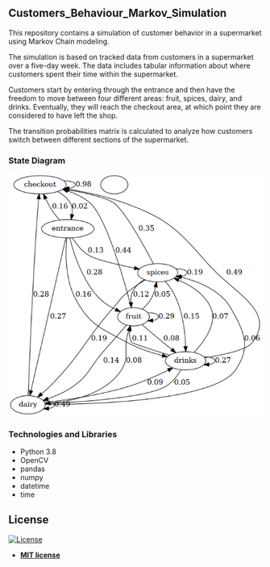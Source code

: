 ## Customers_Behaviour_Markov_Simulation

This repository contains a simulation of customer behavior in a supermarket using Markov Chain modeling.

The simulation is based on tracked data from customers in a supermarket over a five-day week. The data includes tabular information about where customers spent their time within the supermarket.

Customers start by entering through the entrance and then have the freedom to move between four different areas: fruit, spices, dairy, and drinks. Eventually, they will reach the checkout area, at which point they are considered to have left the shop.

The transition probabilities matrix is calculated to analyze how customers switch between different sections of the supermarket.

### State Diagram
![State Diagram](markov_data/markov_diagram.png)

### Technologies and Libraries
- Python 3.8
- OpenCV
- pandas
- numpy
- datetime
- time

## License

[![License](http://img.shields.io/:license-mit-blue.svg?style=flat-square)](http://badges.mit-license.org)

- **[MIT license](http://opensource.org/licenses/mit-license.php)**

